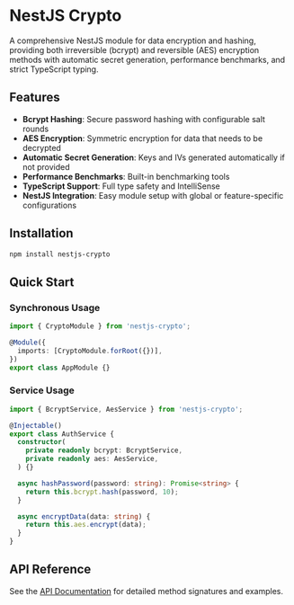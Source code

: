 # NestJS Crypto

A comprehensive NestJS module for data encryption and hashing, providing both irreversible (bcrypt) and reversible (AES) encryption methods with automatic secret generation, performance benchmarks, and strict TypeScript typing.

## Features

- **Bcrypt Hashing**: Secure password hashing with configurable salt rounds
- **AES Encryption**: Symmetric encryption for data that needs to be decrypted
- **Automatic Secret Generation**: Keys and IVs generated automatically if not provided
- **Performance Benchmarks**: Built-in benchmarking tools
- **TypeScript Support**: Full type safety and IntelliSense
- **NestJS Integration**: Easy module setup with global or feature-specific configurations

## Installation

```bash
npm install nestjs-crypto
```

## Quick Start

### Synchronous Usage

```typescript
import { CryptoModule } from 'nestjs-crypto';

@Module({
  imports: [CryptoModule.forRoot({})],
})
export class AppModule {}
```

### Service Usage

```typescript
import { BcryptService, AesService } from 'nestjs-crypto';

@Injectable()
export class AuthService {
  constructor(
    private readonly bcrypt: BcryptService,
    private readonly aes: AesService,
  ) {}

  async hashPassword(password: string): Promise<string> {
    return this.bcrypt.hash(password, 10);
  }

  async encryptData(data: string) {
    return this.aes.encrypt(data);
  }
}
```

## API Reference

See the [API Documentation](https://nestjs-crypto-api.pages.dev/) for detailed method signatures and examples.
